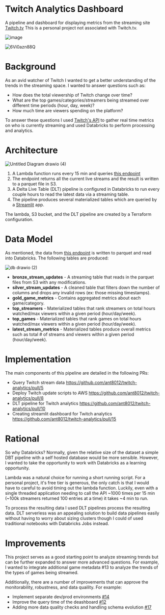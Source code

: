 # Twitch Analytics Dashboard
A pipeline and dashboard for displaying metrics from the streaming site [Twitch.tv](https://www.twitch.tv/) This is a personal project not associated with Twitch.tv. 

![image](https://github.com/user-attachments/assets/b56fb3f9-a826-4957-8140-15db2e6a8b57)

![6Vi0azn88Q](https://github.com/user-attachments/assets/7e305f7e-2646-4f7e-9fae-82c8a55a24fb)

# Background
As an avid watcher of Twitch I wanted to get a better understanding of the trends in the streaming space. I wanted to answer questions such as:
- How does the total viewership of Twitch change over time?
- What are the top games/categories/streamers being streamed over different time periods (hour, day, week)?
- How much time are viewers spending on the platform?

To answer these questions I used [Twitch's API](https://dev.twitch.tv/docs/api/) to gather real time metrics on who is currently streaming and used
Databricks to perform processing and analytics.

# Architecture
![Untitled Diagram drawio (4)](https://github.com/user-attachments/assets/b0ac0294-0b14-46d8-9e3c-974dfeb1290d)

1. A Lambda function runs every 15 min and queries [this endpoint](https://dev.twitch.tv/docs/api/reference/#get-streams)
2. The endpoint returns all the current live streams and the result is written to a parquet file in S3.
3. A Delta Live Table (DLT) pipeline is configured in Databricks to run every couple hours to read the latest data via a streaming table.
4. The pipeline produces several materialized tables which are queried by a [Streamlit](https://streamlit.io/) app.

The lambda, S3 bucket, and the DLT pipeline are created by a Terraform configuration.

# Data Model
As mentioned, the data from [this endpoint](https://dev.twitch.tv/docs/api/reference/#get-streams) is written to parquet and read into Databricks.
The following tables are produced:

![db drawio (2)](https://github.com/user-attachments/assets/377c5589-c6d2-4daf-b506-ac9af0f97979)

- **bronze_stream_updates** - A streaming table that reads in the parquet files from S3 with any modifications.
- **silver_stream_updates** - A cleaned table that filters down the number of columns and drops any invalid rows (ex: those missing timestamps).
- **gold_game_metrics** - Contains aggregated metrics about each game/category.
- **top_streamers** - Materialized tables that rank streamers on total hours watched/max viewers within a given period (hour/day/week).
- **top_games** - Materialized tables that rank games on total hours watched/max viewers within a given period (hour/day/week).
- **latest_stream_metrics** - Materialized tables produce overall metrics such as total # of streams and viewers within a given period (hour/day/week).

# Implementation
The main components of this pipeline are detailed in the following PRs:

- Query Twitch stream data https://github.com/ant8012/twitch-analytics/pull/5
- Deploy Twitch update scripts to AWS https://github.com/ant8012/twitch-analytics/pull/8
- DLT pipeline for Twitch analytics https://github.com/ant8012/twitch-analytics/pull/10
- Creating streamlit dashboard for Twitch analytics https://github.com/ant8012/twitch-analytics/pull/15

# Rational
So why Databricks? Normally, given the relative size of the dataset a simple DBT pipeline with a self hosted database would be more sensible.
However, I wanted to take the opportunity to work with Databricks as a learning opportunity.

Lambda was a natural choice for running a short running script. For a personal project, it's free tier is generous, the only catch is that I would have to careful 
to avoid timing out the lambda function. Luckily, even with a single threaded application needing to call the API ~1000 times per 15 min (~100k streamers returned 100 entries at a time)
it takes ~4 min to run.

To process the resulting data I used DLT pipelines process the resulting data. DLT serverless was an appealing solution to build data pipelines easily without having to worry about sizing clusters though I could of used traditional notebooks with Databricks Jobs instead.

# Improvements
This project serves as a good starting point to analyze streaming trends but can be further expanded to answer more advanced questions.
For example, I wanted to integrate additional game metadata #13 to analyze the trends of the types of games being streamed.

Additionally, there are a number of improvements that can approve the monitorability, robustness, and data quaility. For example:
- Implement separate dev/prod environments [#14](https://github.com/ant8012/twitch-analytics/issues/14)
- Improve the query time of the deashboard [#12](https://github.com/ant8012/twitch-analytics/issues/12)
- Adding more data quality checks and handling schema evolution [#17](https://github.com/ant8012/twitch-analytics/issues/17)
